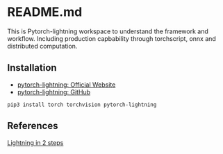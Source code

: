 # README.md

This is Pytorch-lightning workspace to understand the framework and workflow.
Including production capbability through torchscript, onnx and distributed computation.

## Installation

* [pytorch-lightning: Official Website](https://www.pytorchlightning.ai/)
* [pytorch-lightning: GitHub](https://github.com/PyTorchLightning/pytorch-lightning)

```
pip3 install torch torchvision pytorch-lightning
```

## References
[Lightning in 2 steps](https://pytorch-lightning.readthedocs.io/en/stable/new-project.html)
